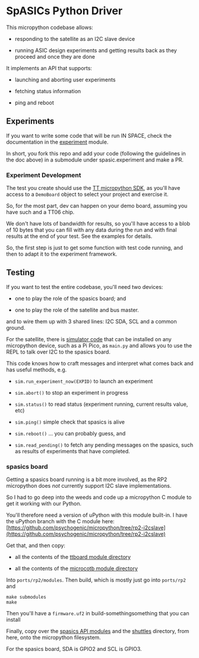 # SpASICs Python Driver

This micropython codebase allows:

  * responding to the satellite as an I2C slave device
  
  * running ASIC design experiments and getting results back as they proceed and once they are done



It implements an API that supports:

  * launching and aborting user experiments
  
  * fetching status information
  
  * ping and reboot
  
## Experiments

If you want to write some code that will be run IN SPACE, check the documentation in the [experiment](spasic/experiment) module.

In short, you fork this repo and add your code (following the guidelines in the doc above) in a submodule under spasic.experiment and make a PR.

### Experiment Development

The test you create should use the [TT micropython SDK](https://github.com/TinyTapeout/tt-micropython-firmware), as you'll have access to a `DemoBoard` object to select your project and exercise it.

So, for the most part, dev can happen on your demo board, assuming you have such and a TT06 chip.

We don't have lots of bandwidth for results, so you'll have access to a blob of 10 bytes that you can fill with any data during the run and with final results at the end of your test.  See the examples for details.

So, the first step is just to get some function with test code running, and then to adapt it to the experiment framework.

## Testing

If you want to test the entire codebase, you'll need two devices:

  * one to play the role of the spasics board; and
  
  * one to play the role of the satellite and bus master.
  
and to wire them up with 3 shared lines: I2C SDA, SCL and a common ground.

For the satellite, there is [simulator code](./i2c_client_test.py) that can be installed on any micropython device, such as a Pi Pico, as `main.py` and allows you to use the REPL to talk over I2C to the spasics board. 

This code knows how to craft messages and interpret what comes back and has useful methods, e.g.


  * `sim.run_experiment_now(EXPID)` to launch an experiment
  
  * `sim.abort()` to stop an experiment in progress 
  
  * `sim.status()` to read status (experiment running, current results value, etc)
  
  * `sim.ping()` simple check that spasics is alive 
  
  * `sim.reboot()` ... you can probably guess, and
  
  * `sim.read_pending()` to fetch any pending messages on the spasics, such as results of experiments that have completed.
 
### spasics board

Getting a spasics board running is a bit more involved, as the RP2 micropython does *not* currently support I2C slave implementations.

So I had to go deep into the weeds and code up a micropython C module to get it working with our Python.


You'll therefore need a version of uPython with this module built-in.  I have the uPython branch with the C module here: [https://github.com/psychogenic/micropython/tree/rp2-i2cslave](https://github.com/psychogenic/micropython/tree/rp2-i2cslave)

Get that, and then copy:

   * all the contents of the [ttboard module directory](https://github.com/TinyTapeout/tt-micropython-firmware/tree/main/src)
   
   * all the contents of the [microcotb module directory](https://github.com/psychogenic/microcotb/tree/main/src)
   
Into `ports/rp2/modules`.  Then build, which is mostly just go into `ports/rp2` and

```
make submodules
make
```

Then you'll have a `firmware.uf2` in build-somethingsomething that you can install

Finally, copy over the [spasics API modules](https://github.com/psychogenic/spasics/tree/main/python/spasic) and the [shuttles](https://github.com/psychogenic/spasics/tree/main/python/shuttles) directory, from here, onto the micropython filesystem.

For the spasics board, SDA is GPIO2 and SCL is GPIO3. 

  
  